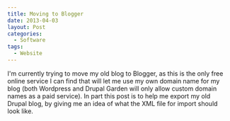 ```yaml
---
title: Moving to Blogger
date: 2013-04-03
layout: Post
categories:
  - Software
tags:
  - Website
---
```


I'm currently trying to move my old blog to Blogger, as this is the only free online service I can find that will let me use my own domain name for my blog (both Wordpress and Drupal Garden will only allow custom domain names as a paid service). In part this post is to help me export my old Drupal blog, by giving me an idea of what the XML file for import should look like.

<!-- more -->
